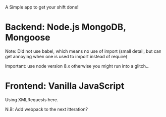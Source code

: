 A Simple app to get your shift done! 


<h1> Backend: Node.js MongoDB, Mongoose </h1> 

Note: Did not use babel, which means no use of import (small detail, but can get 
annoying when one is used to import instead of require)

Important: use node version 8.x otherwise you might run into a glitch...

<h1> Frontend: Vanilla JavaScript </h1>

<p> Using XMLRequests here. </p>

<p>
  N.B: Add webpack to the next itteration? 
</p>